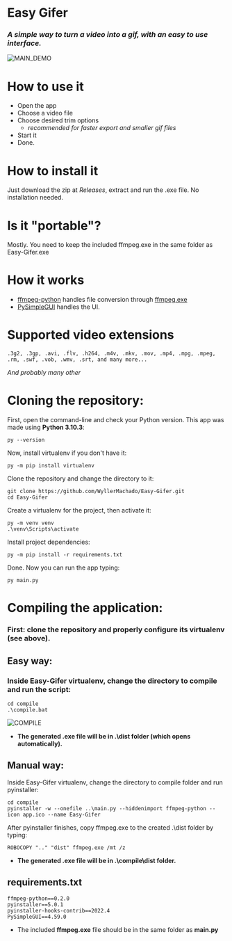 # Easy Gifer
### *A simple way to turn a video into a gif, with an easy to use interface.*
![MAIN_DEMO](https://s8.gifyu.com/images/easy-gifer-21.gif)

# How to use it
  - Open the app 
  - Choose a video file 
  - Choose desired trim options
    - *recommended for faster export and smaller gif files*
  - Start it
  - Done.

# How to install it
Just download the zip at *Releases*, extract and run the .exe file. No installation needed.

# Is it "portable"?
Mostly. You need to keep the included ffmpeg.exe in the same folder as Easy-Gifer.exe

# How it works
  - [ffmpeg-python](https://kkroening.github.io/ffmpeg-python/) handles file conversion through [ffmpeg.exe](https://ffmpeg.org/ffmpeg.html)
  - [PySimpleGUI](https://pysimplegui.readthedocs.io/en/latest/) handles the UI. 

# Supported video extensions

    .3g2, .3gp, .avi, .flv, .h264, .m4v, .mkv, .mov, .mp4, .mpg, .mpeg, .rm, .swf, .vob, .wmv, .srt, and many more...
*And probably many other*

# Cloning the repository:

First, open the command-line and check your Python version. This app was made using **Python 3.10.3**:

    py --version


Now, install virtualenv if you don't have it:
    
    py -m pip install virtualenv


Clone the repository and change the directory to it:
    
    git clone https://github.com/WyllerMachado/Easy-Gifer.git
    cd Easy-Gifer


Create a virtualenv for the project, then activate it:
    
    py -m venv venv
    .\venv\Scripts\activate


Install project dependencies:
    
    py -m pip install -r requirements.txt


Done. Now you can run the app typing:

    py main.py


# Compiling the application:

### First: clone the repository and properly configure its virtualenv (see above).

## Easy way:

### Inside Easy-Gifer virtualenv, change the directory to compile and run the script:

    cd compile
    .\compile.bat
    
![COMPILE](https://s8.gifyu.com/images/compile_easy_gifer_v2.gif)

  - **The generated .exe file will be in .\dist folder (which opens automatically).**

## Manual way:

Inside Easy-Gifer virtualenv, change the directory to compile folder and run pyinstaller:

    cd compile
    pyinstaller -w --onefile ..\main.py --hiddenimport ffmpeg-python --icon app.ico --name Easy-Gifer
    
After pyinstaller finishes, copy ffmpeg.exe to the created .\dist folder by typing:

    ROBOCOPY ".." "dist" ffmpeg.exe /mt /z
    
  - **The generated .exe file will be in .\compile\dist folder.**

## requirements.txt

    ffmpeg-python==0.2.0
    pyinstaller==5.0.1
    pyinstaller-hooks-contrib==2022.4
    PySimpleGUI==4.59.0
    
  - The included **ffmpeg.exe** file should be in the same folder as **main.py**
    
